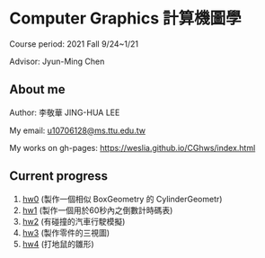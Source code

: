 # Computer Graphics 計算機圖學

Course period: 2021 Fall 9/24~1/21

Advisor: Jyun-Ming Chen
## About me
Author: 李敬華 JING-HUA LEE

My email: [u10706128@ms.ttu.edu.tw](https://mail.google.com/mail/u/0/?tab=rm&ogbl#inbox?compose=GTvVlcRzDsfXZnftdpZVnJhWTdzlfVdzGwhTqhZMGhvwMfDsfmwnFlvFXghCPqNCRDfClKCmGZvjw)

My works on gh-pages: https://weslia.github.io/CGhws/index.html
## Current progress
1. [hw0](https://weslia.github.io/CGhws/hw0/hw0.html) (製作一個相似 BoxGeometry 的 CylinderGeometr)
2. [hw1](https://weslia.github.io/CGhws/hw1/hw1.html) (製作一個用於60秒內之倒數計時碼表)
2. [hw2](https://weslia.github.io/CGhws/hw2/hw22.html) (有碰撞的汽車行駛模擬)
3. [hw3](https://weslia.github.io/CGhws/hw3/hw3.html) (製作零件的三視圖)
4. [hw4](https://weslia.github.io/CGhws/hw4/hw4.html) (打地鼠的雛形)
